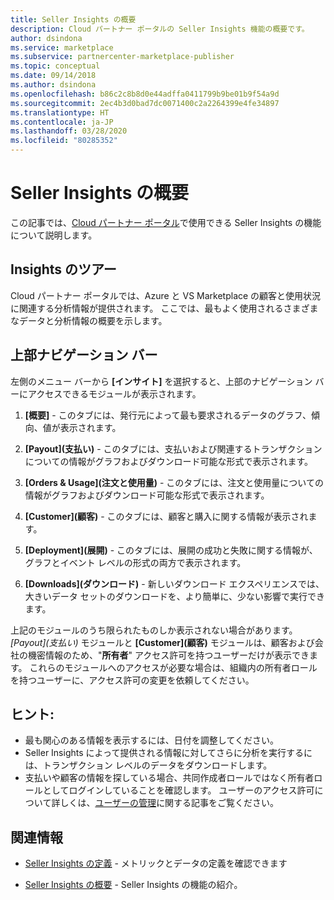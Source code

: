 ```yaml
---
title: Seller Insights の概要
description: Cloud パートナー ポータルの Seller Insights 機能の概要です。
author: dsindona
ms.service: marketplace
ms.subservice: partnercenter-marketplace-publisher
ms.topic: conceptual
ms.date: 09/14/2018
ms.author: dsindona
ms.openlocfilehash: b86c2c8b8d0e44adffa0411799b9be01b9f54a9d
ms.sourcegitcommit: 2ec4b3d0bad7dc0071400c2a2264399e4fe34897
ms.translationtype: HT
ms.contentlocale: ja-JP
ms.lasthandoff: 03/28/2020
ms.locfileid: "80285352"
---
```

<a name="getting-started-with-seller-insights"></a>Seller Insights の概要
====================================

この記事では、[Cloud パートナー ポータル](https://cloudpartner.azure.com/#insights)で使用できる Seller Insights の機能について説明します。


<a name="insights-tour"></a>Insights のツアー
-------------

Cloud パートナー ポータルでは、Azure と VS Marketplace の顧客と使用状況に関連する分析情報が提供されます。 ここでは、最もよく使用されるさまざまなデータと分析情報の概要を示します。

<a name="top-navigation-bar"></a>上部ナビゲーション バー
------------------

左側のメニュー バーから **[インサイト]** を選択すると、上部のナビゲーション バーにアクセスできるモジュールが表示されます。

1.  **[概要]** - このタブには、発行元によって最も要求されるデータのグラフ、傾向、値が表示されます。

2.  **[Payout]\(支払い\)** - このタブには、支払いおよび関連するトランザクションについての情報がグラフおよびダウンロード可能な形式で表示されます。

3.  **[Orders & Usage]\(注文と使用量\)** - このタブには、注文と使用量についての情報がグラフおよびダウンロード可能な形式で表示されます。

4.  **[Customer]\(顧客\)** - このタブには、顧客と購入に関する情報が表示されます。

5.  **[Deployment]\(展開\)** - このタブには、展開の成功と失敗に関する情報が、グラフとイベント レベルの形式の両方で表示されます。

6.  **[Downloads]\(ダウンロード\)** - 新しいダウンロード エクスペリエンスでは、大きいデータ セットのダウンロードを、より簡単に、少ない影響で実行できます。

上記のモジュールのうち限られたものしか表示されない場合があります。
*[Payout]\(支払い\)* モジュールと **[Customer]\(顧客\)** モジュールは、顧客および会社の機密情報のため、"**所有者**" アクセス許可を持つユーザーだけが表示できます。 これらのモジュールへのアクセスが必要な場合は、組織内の所有者ロールを持つユーザーに、アクセス許可の変更を依頼してください。


<a name="tips"></a>ヒント:
-----

-   最も関心のある情報を表示するには、日付を調整してください。
-   Seller Insights によって提供される情報に対してさらに分析を実行するには、トランザクション レベルのデータをダウンロードします。
-   支払いや顧客の情報を探している場合、共同作成者ロールではなく所有者ロールとしてログインしていることを確認します。 ユーザーのアクセス許可について詳しくは、[ユーザーの管理](./cloud-partner-portal-manage-users.md)に関する記事をご覧ください。


<a name="finding-more-help"></a>関連情報
-----------------

- [Seller Insights の定義](./si-insights-definitions-v4.md) - メトリックとデータの定義を確認できます

- [Seller Insights の概要](./si-getting-started.md) - Seller Insights の機能の紹介。

